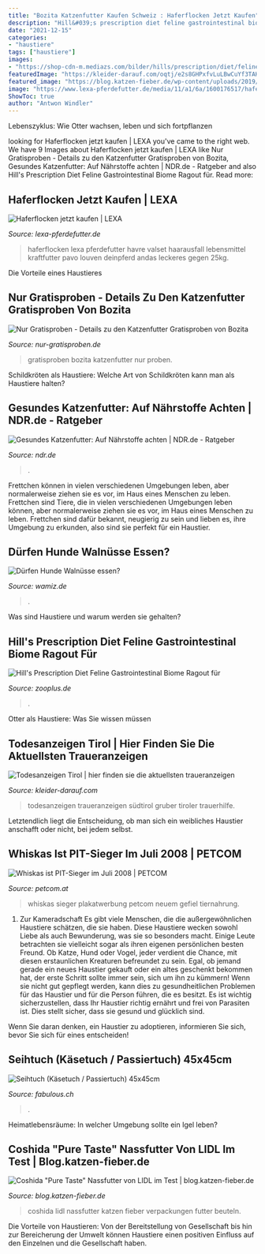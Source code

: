 ```yaml
---
title: "Bozita Katzenfutter Kaufen Schweiz : Haferflocken Jetzt Kaufen"
description: "Hill&#039;s prescription diet feline gastrointestinal biome ragout für"
date: "2021-12-15"
categories:
- "haustiere"
tags: ["haustiere"]
images:
- "https://shop-cdn-m.mediazs.com/bilder/hills/prescription/diet/feline/gastrointestinal/biome/ragout/fr/katzen/8/400/797960_hills_pd_biome_catfood_wet_7_8.jpg"
featuredImage: "https://kleider-darauf.com/oqtj/e2s8GHPxfvLuLBwCuYf3TAHaKe.jpg"
featured_image: "https://blog.katzen-fieber.de/wp-content/uploads/2019/12/verpackung-coshida-pure-taste.jpg"
image: "https://www.lexa-pferdefutter.de/media/11/a1/6a/1600176517/haferflocken_3.jpg"
ShowToc: true
author: "Antwon Windler"
---
```



Lebenszyklus: Wie Otter wachsen, leben und sich fortpflanzen

	

		
looking for Haferflocken jetzt kaufen | LEXA you've came to the right web. We have 9 Images about Haferflocken jetzt kaufen | LEXA like Nur Gratisproben - Details zu den Katzenfutter Gratisproben von Bozita, Gesundes Katzenfutter: Auf Nährstoffe achten | NDR.de - Ratgeber and also Hill&#039;s Prescription Diet Feline Gastrointestinal Biome Ragout für. Read more:
		
    
## Haferflocken Jetzt Kaufen | LEXA

<img loading=lazy src="https://www.lexa-pferdefutter.de/media/11/a1/6a/1600176517/haferflocken_3.jpg" onerror="this.onerror=null;this.src='https://tse3.mm.bing.net/th?id=OIP.tL1XMLNmNUD7aVDqtonSoAHaHa&amp;pid=15.1';" alt="Haferflocken jetzt kaufen | LEXA">

_Source: lexa-pferdefutter.de_

>haferflocken lexa pferdefutter havre valset haarausfall lebensmittel kraftfutter pavo louven deinpferd andas leckeres gegen 25kg. 

	

Die Vorteile eines Haustieres

    
## Nur Gratisproben - Details Zu Den Katzenfutter Gratisproben Von Bozita

<img loading=lazy src="http://nur-gratisproben.de/bilder/bozita-katze.jpg" onerror="this.onerror=null;this.src='https://tse3.mm.bing.net/th?id=OIP.glf90KCxWc0Ax5vEeTML7gHaE0&amp;pid=15.1';" alt="Nur Gratisproben - Details zu den Katzenfutter Gratisproben von Bozita">

_Source: nur-gratisproben.de_

>gratisproben bozita katzenfutter nur proben. 

	

Schildkröten als Haustiere: Welche Art von Schildkröten kann man als Haustiere halten?

    
## Gesundes Katzenfutter: Auf Nährstoffe Achten | NDR.de - Ratgeber

<img loading=lazy src="https://www.ndr.de/fernsehen/sendungen/markt/katzenfutter156_v-contentxl.jpg" onerror="this.onerror=null;this.src='https://tse1.mm.bing.net/th?id=OIP.USk0WsH4kvbTPSXt4ubTQgHaEK&amp;pid=15.1';" alt="Gesundes Katzenfutter: Auf Nährstoffe achten | NDR.de - Ratgeber">

_Source: ndr.de_

>. 

	

Frettchen können in vielen verschiedenen Umgebungen leben, aber normalerweise ziehen sie es vor, im Haus eines Menschen zu leben.
Frettchen sind Tiere, die in vielen verschiedenen Umgebungen leben können, aber normalerweise ziehen sie es vor, im Haus eines Menschen zu leben. Frettchen sind dafür bekannt, neugierig zu sein und lieben es, ihre Umgebung zu erkunden, also sind sie perfekt für ein Haustier.

    
## Dürfen Hunde Walnüsse Essen?

<img loading=lazy src="https://cdn.wamiz.fr/cdn-cgi/image/quality=80,width=1200,height=675,fit=cover/https://cdn.wamiz.fr/article/main-picture/5d0a47916c2fb504591175.jpg" onerror="this.onerror=null;this.src='https://tse4.mm.bing.net/th?id=OIP.a5gbLq8BWzYzIAf121vEDgHaD4&amp;pid=15.1';" alt="Dürfen Hunde Walnüsse essen?">

_Source: wamiz.de_

>. 

	

Was sind Haustiere und warum werden sie gehalten?

    
## Hill&#039;s Prescription Diet Feline Gastrointestinal Biome Ragout Für

<img loading=lazy src="https://shop-cdn-m.mediazs.com/bilder/hills/prescription/diet/feline/gastrointestinal/biome/ragout/fr/katzen/8/400/797960_hills_pd_biome_catfood_wet_7_8.jpg" onerror="this.onerror=null;this.src='https://tse2.mm.bing.net/th?id=OIP.t2KX2nGsSCEW8u684bYUXAAAAA&amp;pid=15.1';" alt="Hill&#039;s Prescription Diet Feline Gastrointestinal Biome Ragout für">

_Source: zooplus.de_

>. 

	

Otter als Haustiere: Was Sie wissen müssen

    
## Todesanzeigen Tirol | Hier Finden Sie Die Aktuellsten Traueranzeigen

<img loading=lazy src="https://kleider-darauf.com/oqtj/e2s8GHPxfvLuLBwCuYf3TAHaKe.jpg" onerror="this.onerror=null;this.src='https://tse3.mm.bing.net/th?id=OIP.gJXhY9oaDUXlLZqAKtbvEwAAAA&amp;pid=15.1';" alt="Todesanzeigen Tirol | hier finden sie die aktuellsten traueranzeigen">

_Source: kleider-darauf.com_

>todesanzeigen traueranzeigen südtirol gruber tiroler trauerhilfe. 

	

Letztendlich liegt die Entscheidung, ob man sich ein weibliches Haustier anschafft oder nicht, bei jedem selbst.

    
## Whiskas Ist PIT-Sieger Im Juli 2008 | PETCOM

<img loading=lazy src="https://petcom.at/index/werbung-tiernahrung-oesterreich/Plakatwerbung/Whiskas-PIT-Juli-2008/image_1_high.jpg?v=1219692125" onerror="this.onerror=null;this.src='https://tse2.mm.bing.net/th?id=OIP.XnFMdsk-ZkFSGLFFPaODKwHaKw&amp;pid=15.1';" alt="Whiskas ist PIT-Sieger im Juli 2008 | PETCOM">

_Source: petcom.at_

>whiskas sieger plakatwerbung petcom neuem gefiel tiernahrung. 

	

1. Zur Kameradschaft
Es gibt viele Menschen, die die außergewöhnlichen Haustiere schätzen, die sie haben. Diese Haustiere wecken sowohl Liebe als auch Bewunderung, was sie so besonders macht. Einige Leute betrachten sie vielleicht sogar als ihren eigenen persönlichen besten Freund. Ob Katze, Hund oder Vogel, jeder verdient die Chance, mit diesen erstaunlichen Kreaturen befreundet zu sein.
Egal, ob jemand gerade ein neues Haustier gekauft oder ein altes geschenkt bekommen hat, der erste Schritt sollte immer sein, sich um ihn zu kümmern! Wenn sie nicht gut gepflegt werden, kann dies zu gesundheitlichen Problemen für das Haustier und für die Person führen, die es besitzt. Es ist wichtig sicherzustellen, dass Ihr Haustier richtig ernährt und frei von Parasiten ist. Dies stellt sicher, dass sie gesund und glücklich sind.

Wenn Sie daran denken, ein Haustier zu adoptieren, informieren Sie sich, bevor Sie sich für eines entscheiden!

    
## Seihtuch (Käsetuch / Passiertuch) 45x45cm

<img loading=lazy src="https://www.fabulous.ch/veganshop/de/images/products/3537/1.jpg" onerror="this.onerror=null;this.src='https://tse1.mm.bing.net/th?id=OIP.RTObpObsa6a4WeLSFQr7qgHaHX&amp;pid=15.1';" alt="Seihtuch (Käsetuch / Passiertuch) 45x45cm">

_Source: fabulous.ch_

>. 

	

Heimatlebensräume: In welcher Umgebung sollte ein Igel leben?

    
## Coshida &quot;Pure Taste&quot; Nassfutter Von LIDL Im Test | Blog.katzen-fieber.de

<img loading=lazy src="https://blog.katzen-fieber.de/wp-content/uploads/2019/12/verpackung-coshida-pure-taste.jpg" onerror="this.onerror=null;this.src='https://tse1.mm.bing.net/th?id=OIP.XShb8tq6gpmCUJazUlrg0gAAAA&amp;pid=15.1';" alt="Coshida &quot;Pure Taste&quot; Nassfutter von LIDL im Test | blog.katzen-fieber.de">

_Source: blog.katzen-fieber.de_

>coshida lidl nassfutter katzen fieber verpackungen futter beuteln. 

	

Die Vorteile von Haustieren: Von der Bereitstellung von Gesellschaft bis hin zur Bereicherung der Umwelt können Haustiere einen positiven Einfluss auf den Einzelnen und die Gesellschaft haben.

